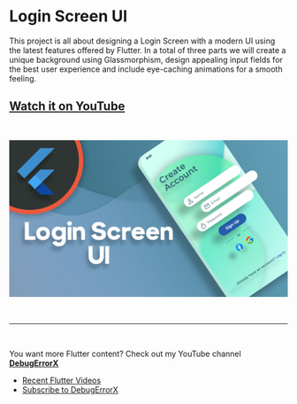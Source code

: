 # Login Screen UI

This project is all about designing a Login Screen with a modern UI using the latest features offered by Flutter. In a total of three parts we will create a unique background using Glassmorphism, design appealing input fields for the best user experience and include eye-caching animations for a smooth feeling.

## [Watch it on YouTube](https://www.youtube.com/playlist?list=PLz3ulyTHbIEcUKeDqTAMPDsNu3VERlwm9)

<br>

![Login Screen UI](thumbnail.png)

<br>

---

<br>

You want more Flutter content? Check out my YouTube channel [**DebugErrorX**](https://www.youtube.com/channel/UCtY6vtwLqivmnquY1fg-BkQ)
- [Recent Flutter Videos](https://www.youtube.com/channel/UCtY6vtwLqivmnquY1fg-BkQ/videos)
- [Subscribe to DebugErrorX](https://www.youtube.com/channel/UCtY6vtwLqivmnquY1fg-BkQ?sub_confirmation=1)
